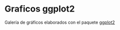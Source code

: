 # Graficos ggplot2
Galería de gráficos elaborados con el paquete [ggplot2](https://github.com/tidyverse/ggplot2)

